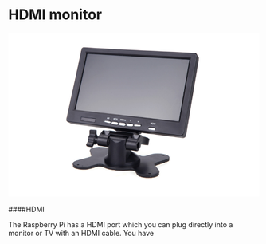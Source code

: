 # HDMI monitor

![](hdmi.png)

####HDMI

The Raspberry Pi has a HDMI port which you can plug directly into a monitor or TV with an HDMI cable. You have